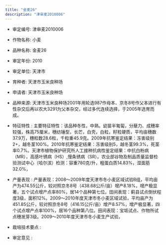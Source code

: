 ```yaml
---
title: "金麦26"
description: "津审麦2010006"
---
```

* 审定编号:  津审麦2010006

*  作物名称:  小麦

*  品种名称:  金麦26

*  审定年份:  2010

*  审定单位:  天津市

* 育种者:  天津市玉米良种场

*  申请者:  天津市玉米良种场

*  品种来源:  天津市玉米良种场2001年用轮选987作母本、京冬8号作父本进行有性杂交后再以农大3291为父本杂交，经过多代连续选择，于2005年选育而成。

*  特征特性 : 
主要特征特性：该品种冬性，中熟。幼苗半匍匐，分蘖力、成穗率较强，株高75厘米，穗纺锤型，长芒，白壳，白粒，籽粒硬质，平均亩穗数37.9万，穗粒数28.6粒，千粒重45.9克。2009年抗寒鉴定结果：冻害级别2+，越冬茎100%。2010年抗寒鉴定结果：冻害级别5，越冬茎99.3%，死茎率0.7%。天津市植物保护研究所人工接种抗病性鉴定结果：中抗白粉病（MR），高感叶锈病（HS）,慢条锈病（SR）。农业部谷物及制品质量监督检验测试中心（哈尔滨）检测：容重780克/升，粗蛋白质14.83%，湿面筋32.0%，
 
*  产量表现 : 
产量表现：2008～2009年度天津市冬小麦区域试验B组，平均亩产为474.55公斤，较对照京冬8号（438.68公斤/亩）增产8.18%，增产极显著，五个试点增产点率80%，居14个品种第七位。田间表现：蓟县试点倒伏程度3级，面积12%。2009～2010年度天津市冬小麦区域试验，平均亩产为451.85公斤，较对照京冬8号（416.15公斤/亩）增产8.57%，增产极显著，四个试点增产点率100%，居16个品种第八位。田间表现：宝坻试点、作物所试点穗发芽3级。2009～2010年度天津市冬小麦生产试验，

*  栽培技术要点 : 


*  审定意见 : 

